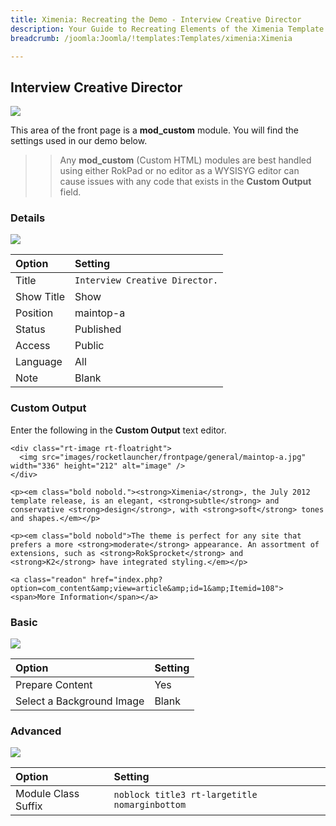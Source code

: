 ```yaml
---
title: Ximenia: Recreating the Demo - Interview Creative Director
description: Your Guide to Recreating Elements of the Ximenia Template for Joomla
breadcrumb: /joomla:Joomla/!templates:Templates/ximenia:Ximenia

---
```


Interview Creative Director
-----
![][demo]

This area of the front page is a **mod_custom** module. You will find the settings used in our demo below.

>> Any **mod_custom** (Custom HTML) modules are best handled using either RokPad or no editor as a WYSISYG editor can cause issues with any code that exists in the **Custom Output** field.

### Details
![][demo2]

| Option     | Setting                        |  
| :--------- | :----------------------------- |  
| Title      | `Interview Creative Director.` |  
| Show Title | Show                           |  
| Position   | maintop-a                      |  
| Status     | Published                      |  
| Access     | Public                         |  
| Language   | All                            |  
| Note       | Blank                          |  

### Custom Output
Enter the following in the **Custom Output** text editor.

~~~
<div class="rt-image rt-floatright">
  <img src="images/rocketlauncher/frontpage/general/maintop-a.jpg" width="336" height="212" alt="image" />
</div>

<p><em class="bold nobold."><strong>Ximenia</strong>, the July 2012 template release, is an elegant, <strong>subtle</strong> and conservative <strong>design</strong>, with <strong>soft</strong> tones and shapes.</em></p>

<p><em class="bold nobold">The theme is perfect for any site that prefers a more <strong>moderate</strong> appearance. An assortment of extensions, such as <strong>RokSprocket</strong> and <strong>K2</strong> have integrated styling.</em></p>

<a class="readon" href="index.php?option=com_content&amp;view=article&amp;id=1&amp;Itemid=108"><span>More Information</span></a>
~~~

### Basic
![][demo3]

| Option                    | Setting |  
| :------------------------ | :------ |  
| Prepare Content           | Yes     |  
| Select a Background Image | Blank   |

### Advanced
![][demo4]

| Option              | Setting                                       |  
| :------------------ | :-------------------------------------------- |  
| Module Class Suffix | `noblock title3 rt-largetitle nomarginbottom` |  

[demo]: assets/demo_3.jpeg
[demo2]: assets/interview_1.jpeg
[demo3]: assets/interview_2.jpeg
[demo4]: assets/interview_3.jpeg